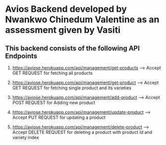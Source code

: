 # Avios Backend developed by Nwankwo Chinedum Valentine as an assessment given by Vasiti

## This backend consists of the following API Endpoints

1) https://aviose.herokuapp.com/api/management/get-products    -->     Accept GET REQUEST for fetching all products

2) https://aviose.herokuapp.com/api/management/get-product     -->     Accept GET REQUEST for fetching single product and its varieties

3) https://aviose.herokuapp.com/api/management/add-product     -->     Accept POST REQUEST for Adding new product

4) https://aviose.herokuapp.com/api/management/update-product  -->     Accept PUT REQUEST for updating a product

5)  https://aviose.herokuapp.com/api/management/delete-product  -->     Accept DELETE REQUEST for deleting a product with product Id and variety index